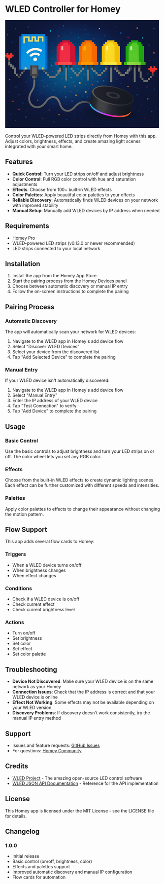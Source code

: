 # WLED Controller for Homey

![WLED Controller](./assets/images/large.png)

Control your WLED-powered LED strips directly from Homey with this app. Adjust colors, brightness, effects, and create amazing light scenes integrated with your smart home.

## Features

- **Quick Control**: Turn your LED strips on/off and adjust brightness
- **Color Control**: Full RGB color control with hue and saturation adjustments
- **Effects**: Choose from 100+ built-in WLED effects
- **Color Palettes**: Apply beautiful color palettes to your effects
- **Reliable Discovery**: Automatically finds WLED devices on your network with improved stability
- **Manual Setup**: Manually add WLED devices by IP address when needed

## Requirements

- Homey Pro
- WLED-powered LED strips (v0.13.0 or newer recommended)
- LED strips connected to your local network

## Installation

1. Install the app from the Homey App Store
2. Start the pairing process from the Homey Devices panel
3. Choose between automatic discovery or manual IP entry
4. Follow the on-screen instructions to complete the pairing

## Pairing Process

### Automatic Discovery

The app will automatically scan your network for WLED devices:

1. Navigate to the WLED app in Homey's add device flow
2. Select "Discover WLED Devices" 
3. Select your device from the discovered list
4. Tap "Add Selected Device" to complete the pairing

### Manual Entry

If your WLED device isn't automatically discovered:

1. Navigate to the WLED app in Homey's add device flow
2. Select "Manual Entry"
3. Enter the IP address of your WLED device
4. Tap "Test Connection" to verify
5. Tap "Add Device" to complete the pairing

## Usage

### Basic Control

Use the basic controls to adjust brightness and turn your LED strips on or off. The color wheel lets you set any RGB color.

### Effects

Choose from the built-in WLED effects to create dynamic lighting scenes. Each effect can be further customized with different speeds and intensities.

### Palettes

Apply color palettes to effects to change their appearance without changing the motion pattern.

## Flow Support

This app adds several flow cards to Homey:

### Triggers

- When a WLED device turns on/off
- When brightness changes
- When effect changes

### Conditions

- Check if a WLED device is on/off
- Check current effect
- Check current brightness level

### Actions

- Turn on/off
- Set brightness
- Set color
- Set effect
- Set color palette

## Troubleshooting

- **Device Not Discovered**: Make sure your WLED device is on the same network as your Homey
- **Connection Issues**: Check that the IP address is correct and that your WLED device is online
- **Effect Not Working**: Some effects may not be available depending on your WLED version
- **Discovery Problems**: If discovery doesn't work consistently, try the manual IP entry method

## Support

- Issues and feature requests: [GitHub Issues](https://github.com/svipler/com.svipler.app.wled/issues)
- For questions: [Homey Community](https://community.homey.app)

## Credits

- [WLED Project](https://kno.wled.ge/) - The amazing open-source LED control software
- [WLED JSON API Documentation](https://kno.wled.ge/interfaces/json-api/) - Reference for the API implementation

## License

This Homey app is licensed under the MIT License - see the LICENSE file for details.

## Changelog

### 1.0.0
- Initial release
- Basic control (on/off, brightness, color)
- Effects and palettes support
- Improved automatic discovery and manual IP configuration
- Flow cards for automation